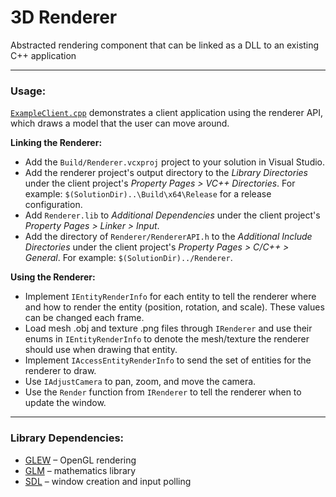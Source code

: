 # 3D Renderer

Abstracted rendering component that can be linked as a DLL to an existing C++ application

---

### Usage:

[`ExampleClient.cpp`](https://github.com/fyucel/3d-renderer/blob/master/Example/ExampleClient.cpp) demonstrates a client application using the renderer API, which draws a model that the user can move around.

**Linking the Renderer:**
- Add the `Build/Renderer.vcxproj` project to your solution in Visual Studio.
- Add the renderer project's output directory to the *Library Directories* under the client project's *Property Pages > VC++ Directories*. For example: `$(SolutionDir)..\Build\x64\Release` for a release configuration.
- Add `Renderer.lib` to *Additional Dependencies* under the client project's *Property Pages > Linker > Input*.
- Add the directory of `Renderer/RendererAPI.h` to the *Additional Include Directories* under the client project's *Property Pages > C/C++ > General*. For example: `$(SolutionDir)../Renderer`.

**Using the Renderer:**
- Implement `IEntityRenderInfo` for each entity to tell the renderer where and how to render the entity (position, rotation, and scale). These values can be changed each frame.
- Load mesh .obj and texture .png files through `IRenderer` and use their enums in `IEntityRenderInfo` to denote the mesh/texture the renderer should use when drawing that entity.
- Implement `IAccessEntityRenderInfo` to send the set of entities for the renderer to draw.
- Use `IAdjustCamera` to pan, zoom, and move the camera.
- Use the `Render` function from `IRenderer` to tell the renderer when to update the window.

---

### Library Dependencies:
- [GLEW](http://glew.sourceforge.net/) – OpenGL rendering
- [GLM](https://github.com/g-truc/glm) – mathematics library
- [SDL](https://www.libsdl.org/) – window creation and input polling 
